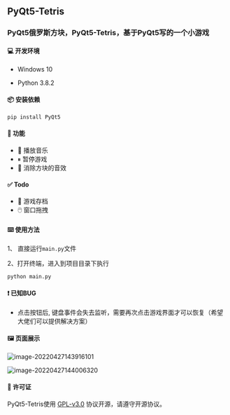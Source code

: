 
## PyQt5-Tetris

### PyQt5俄罗斯方块，PyQt5-Tetris，基于PyQt5写的一个小游戏

####  💻 开发环境

- Windows 10

- Python 3.8.2

#### 📦 安装依赖

```shell
pip install PyQt5
```

#### 📝 功能

- 🎵 播放音乐
- ⏸︎ 暂停游戏
- 🎸 消除方块的音效

#### ✅ Todo

- 📄 游戏存档
- 🖱️ 窗口拖拽


#### ⌨️ 使用方法

1、 直接运行`main.py`文件

2、打开终端，进入到项目目录下执行

```
python main.py
```

#### ❗ 已知BUG

- 点击按钮后, 键盘事件会失去监听，需要再次点击游戏界面才可以恢复（希望大佬们可以提供解决方案）

#### 🖼️ 页面展示

![image-20220427143916101](https://karbob-bucket.oss-cn-hangzhou.aliyuncs.com/markdown/image-20220427143916101.png)

![image-20220427144006320](https://karbob-bucket.oss-cn-hangzhou.aliyuncs.com/markdown/image-20220427144006320.png)

#### 📜 许可证

PyQt5-Tetris使用 [GPL-v3.0](https://opensource.org/licenses/GPL-3.0) 协议开源，请遵守开源协议。